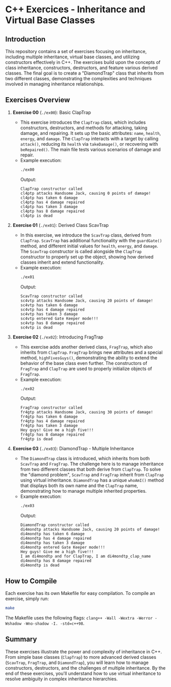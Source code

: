 # C++ Exercices - Inheritance and Virtual Base Classes

## Introduction
This repository contains a set of exercises focusing on inheritance, including multiple inheritance, virtual base classes, and utilizing constructors effectively in C++. The exercises build upon the concepts of class inheritance, constructors, destructors, and feature various derived classes. The final goal is to create a "DiamondTrap" class that inherits from two different classes, demonstrating the complexities and techniques involved in managing inheritance relationships.

## Exercises Overview

1. **Exercise 00** (`./ex00`): Basic ClapTrap
   - This exercise introduces the `ClapTrap` class, which includes constructors, destructors, and methods for attacking, taking damage, and repairing. It sets up the basic attributes: `name`, `health`, `energy`, and `damage`. The `ClapTrap` interacts with a target by calling `attack()`, reducing its `health` via `takeDamage()`, or recovering with `beRepaired()`. The main file tests various scenarios of damage and repair.
   - Example execution:
     ```sh
     ./ex00
     ```
     Output:
     ```
     ClapTrap constructor called
     cl4ptp attacks Handsome Jack, causing 0 points of damage!
     cl4ptp has taken 6 damage
     cl4ptp has 4 damage repaired
     cl4ptp has taken 3 damage
     cl4ptp has 8 damage repaired
     cl4ptp is dead
     ```

2. **Exercise 01** (`./ex01`): Derived Class ScavTrap
   - In this exercise, we introduce the `ScavTrap` class, derived from `ClapTrap`. `ScavTrap` has additional functionality with the `guardGate()` method, and different initial values for `health`, `energy`, and `damage`. The `ScavTrap` constructor is called alongside the `ClapTrap` constructor to properly set up the object, showing how derived classes inherit and extend functionality.
   - Example execution:
     ```sh
     ./ex01
     ```
     Output:
     ```
     ScavTrap constructor called
     sc4vtp attacks Handsome Jack, causing 20 points of damage!
     sc4vtp has taken 6 damage
     sc4vtp has 4 damage repaired
     sc4vtp has taken 3 damage
     sc4vtp entered Gate Keeper mode!!!
     sc4vtp has 8 damage repaired
     sc4vtp is dead
     ```

3. **Exercise 02** (`./ex02`): Introducing FragTrap
   - This exercise adds another derived class, `FragTrap`, which also inherits from `ClapTrap`. `FragTrap` brings new attributes and a special method, `highFivesGuys()`, demonstrating the ability to extend the behavior of the base class even further. The constructors of `FragTrap` and `ClapTrap` are used to properly initialize objects of `FragTrap`.
   - Example execution:
     ```sh
     ./ex02
     ```
     Output:
     ```
     FragTrap constructor called
     fr4gtp attacks Handsome Jack, causing 30 points of damage!
     fr4gtp has taken 6 damage
     fr4gtp has 4 damage repaired
     fr4gtp has taken 3 damage
     Hey guys! Give me a high five!!!
     fr4gtp has 8 damage repaired
     fr4gtp is dead
     ```

4. **Exercise 03** (`./ex03`): DiamondTrap - Multiple Inheritance
   - The `DiamondTrap` class is introduced, which inherits from both `ScavTrap` and `FragTrap`. The challenge here is to manage inheritance from two different classes that both derive from `ClapTrap`. To solve the "diamond problem", `ScavTrap` and `FragTrap` inherit from `ClapTrap` using virtual inheritance. `DiamondTrap` has a unique `whoAmI()` method that displays both its own name and the `ClapTrap` name, demonstrating how to manage multiple inherited properties.
   - Example execution:
     ```sh
     ./ex03
     ```
     Output:
     ```
     DiamondTrap constructor called
     di4mondtp attacks Handsome Jack, causing 20 points of damage!
     di4mondtp has taken 6 damage
     di4mondtp has 4 damage repaired
     di4mondtp has taken 3 damage
     di4mondtp entered Gate Keeper mode!!!
     Hey guys! Give me a high five!!!
     I am di4mondtp and for ClapTrap, I am di4mondtp_clap_name
     di4mondtp has 8 damage repaired
     di4mondtp is dead
     ```

## How to Compile
Each exercise has its own Makefile for easy compilation. To compile an exercise, simply run:

```sh
make
```

The Makefile uses the following flags: `clang++ -Wall -Wextra -Werror -Wshadow -Wno-shadow -I. -std=c++98`.

## Summary
These exercises illustrate the power and complexity of inheritance in C++. From simple base classes (`ClapTrap`) to more advanced derived classes (`ScavTrap`, `FragTrap`, and `DiamondTrap`), you will learn how to manage constructors, destructors, and the challenges of multiple inheritance. By the end of these exercises, you'll understand how to use virtual inheritance to resolve ambiguity in complex inheritance hierarchies.

